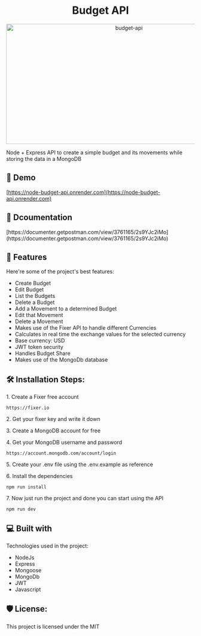 <h1 align="center" id="title">Budget API</h1>

<p align="center"><img src="https://socialify.git.ci/gamn2090/budget-api/image?font=Source%20Code%20Pro&language=1&name=1&owner=1&pattern=Brick%20Wall&stargazers=1&theme=Auto" alt="budget-api" width="640" height="320" /></p>

<p id="description">Node + Express API to create a simple budget and its movements while storing the data in a MongoDB</p>

<h2>🚀 Demo</h2>

[https://node-budget-api.onrender.com](https://node-budget-api.onrender.com)

<h2>📜 Dcoumentation</h2>
[https://documenter.getpostman.com/view/3761165/2s9YJc2iMo](https://documenter.getpostman.com/view/3761165/2s9YJc2iMo)
  
<h2>🧐 Features</h2>

Here're some of the project's best features:

*   Create Budget
*   Edit Budget
*   List the Budgets
*   Delete a Budget
*   Add a Movement to a determined Budget
*   Edit that Movement
*   Delete a Movement
*   Makes use of the Fixer API to handle different Currencies
*   Calculates in real time the exchange values for the selected currency
*   Base currency: USD
*   JWT token security
*   Handles Budget Share
*   Makes use of the MongoDb database

<h2>🛠️ Installation Steps:</h2>

<p>1. Create a Fixer free account</p>

```
https://fixer.io
```

<p>2. Get your fixer key and write it down</p>

<p>3. Create a MongoDB account for free</p>

<p>4. Get your MongoDB username and password</p>

```
https://account.mongodb.com/account/login
```

<p>5. Create your .env file using the .env.example as reference</p>

<p>6. Install the dependencies</p>

```
npm run install
```

<p>7. Now just run the project and done you can start using the API</p>

```
npm run dev
```

  
  
<h2>💻 Built with</h2>

Technologies used in the project:

*   NodeJs
*   Express
*   Mongoose
*   MongoDb
*   JWT
*   Javascript

<h2>🛡️ License:</h2>

This project is licensed under the MIT